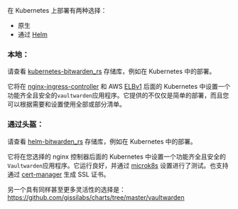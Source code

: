 在 Kubernetes 上部署有两种选择：

- 原生
- 通过 [Helm](https://helm.sh/)

### 本地：

请查看 [kubernetes-bitwarden_rs](https://github.com/icicimov/kubernetes-bitwarden_rs) 存储库，例如在 Kubernetes 中的部署。

它将在 [nginx-ingress-controller](https://github.com/kubernetes/ingress-nginx) 和 AWS [ELBv1](https://aws.amazon.com/elasticloadbalancing/features/#Details_for_Elastic_Load_Balancing_Products) 后面的 Kubernetes 中设置一个功能齐全且安全的`vaultwarden`应用程序。它提供的不仅仅是简单的部署，而且您可以根据需要和设置使用全部或部分清单。

### 通过头盔​​：

请查看 [helm-bitwarden_rs](https://github.com/Skeen/helm-bitwarden_rs) 存储库，例如在 Kubernetes 中的部署。

它将在您选择的 nginx 控制器后面的 Kubernetes 中设置一个功能齐全且安全的`Vaultwarden`应用程序。它运行良好，并通过 [microk8s](https://microk8s.io/) 设置进行了测试。也支持通过 [cert-manager](https://github.com/jetstack/cert-manager) 生成 SSL 证书。

另一个具有同样甚至更多灵活性的选择是：https://github.com/gissilabs/charts/tree/master/vaultwarden